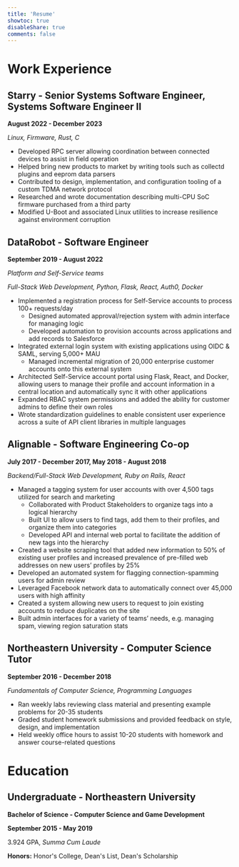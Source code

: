 ```yaml
---
title: 'Resume'
showtoc: true
disableShare: true
comments: false
---
```


[//]: # ([1-page PDF version]&#40;&#41;)

# Work Experience

## Starry - Senior Systems Software Engineer, Systems Software Engineer II

**August 2022 - December 2023**

*Linux, Firmware, Rust, C*

- Developed RPC server allowing coordination between connected devices to assist in field operation
- Helped bring new products to market by writing tools such as collectd plugins and eeprom data parsers
- Contributed to design, implementation, and configuration tooling of a custom TDMA network protocol
- Researched and wrote documentation describing multi-CPU SoC firmware purchased from a third party
- Modified U-Boot and associated Linux utilities to increase resilience against environment corruption


## DataRobot - Software Engineer

**September 2019 - August 2022**

*Platform and Self-Service teams*

*Full-Stack Web Development, Python, Flask, React, Auth0, Docker*

- Implemented a registration process for Self-Service accounts to process 100+ requests/day
  - Designed automated approval/rejection system with admin interface for managing logic
  - Developed automation to provision accounts across applications and add records to Salesforce
- Integrated external login system with existing applications using OIDC & SAML, serving 5,000+ MAU
  - Managed incremental migration of 20,000 enterprise customer accounts onto this external system
- Architected Self-Service account portal using Flask, React, and Docker, allowing users to manage their
  profile and account information in a central location and automatically sync it with other applications
- Expanded RBAC system permissions and added the ability for customer admins to define their own roles
- Wrote standardization guidelines to enable consistent user experience across a suite of API client 
  libraries in multiple languages


## Alignable - Software Engineering Co-op

**July 2017 - December 2017, May 2018 - August 2018**

*Backend/Full-Stack Web Development, Ruby on Rails, React*

- Managed a tagging system for user accounts with over 4,500 tags utilized for search and marketing
  - Collaborated with Product Stakeholders to organize tags into a logical hierarchy
  - Built UI to allow users to find tags, add them to their profiles, and organize them into categories
  - Developed API and internal web portal to facilitate the addition of new tags into the hierarchy
- Created a website scraping tool that added new information to 50% of existing user profiles and increased
  prevalence of pre-filled web addresses on new users’ profiles by 25%
- Developed an automated system for flagging connection-spamming users for admin review
- Leveraged Facebook network data to automatically connect over 45,000 users with high affinity
- Created a system allowing new users to request to join existing accounts to reduce duplicates on the site
- Built admin interfaces for a variety of teams’ needs, e.g. managing spam, viewing region saturation stats


## Northeastern University - Computer Science Tutor

**September 2016 - December 2018**

*Fundamentals of Computer Science, Programming Languages*

- Ran weekly labs reviewing class material and presenting example problems for 20-35 students
- Graded student homework submissions and provided feedback on style, design, and implementation
- Held weekly office hours to assist 10-20 students with homework and answer course-related questions

# Education

## Undergraduate - Northeastern University

**Bachelor of Science - Computer Science and Game Development**

**September 2015 - May 2019**

3.924 GPA, *Summa Cum Laude*

**Honors:** Honor's College, Dean's List, Dean's Scholarship